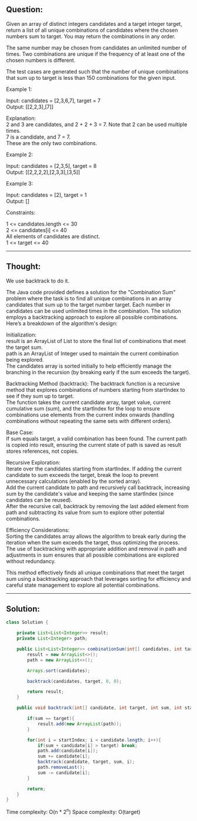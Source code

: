 ## Question:

Given an array of distinct integers candidates and a target integer target, return a list of all unique combinations of candidates where the chosen numbers sum to target. You may return the combinations in any order.  

The same number may be chosen from candidates an unlimited number of times. Two combinations are unique if the frequency of at least one of the chosen numbers is different.  

The test cases are generated such that the number of unique combinations that sum up to target is less than 150 combinations for the given input.  

Example 1:  

Input: candidates = [2,3,6,7], target = 7  
Output: [[2,2,3],[7]]  

Explanation:  
2 and 3 are candidates, and 2 + 2 + 3 = 7. Note that 2 can be used multiple times.  
7 is a candidate, and 7 = 7.  
These are the only two combinations.  

Example 2:  

Input: candidates = [2,3,5], target = 8  
Output: [[2,2,2,2],[2,3,3],[3,5]]  

Example 3:  

Input: candidates = [2], target = 1  
Output: []  
 
Constraints:  

1 <= candidates.length <= 30  
2 <= candidates[i] <= 40  
All elements of candidates are distinct.  
1 <= target <= 40  

---
## Thought:
We use backtrack to do it.

The Java code provided defines a solution for the "Combination Sum" problem where the task is to find all unique combinations in an array candidates that sum up to the target number target. Each number in candidates can be used unlimited times in the combination. The solution employs a backtracking approach to explore all possible combinations. Here’s a breakdown of the algorithm's design:  

Initialization:  
result is an ArrayList of List<Integer> to store the final list of combinations that meet the target sum.  
path is an ArrayList of Integer used to maintain the current combination being explored.  
The candidates array is sorted initially to help efficiently manage the branching in the recursion (by breaking early if the sum exceeds the target).  

Backtracking Method (backtrack):
The backtrack function is a recursive method that explores combinations of numbers starting from startIndex to see if they sum up to target.  
The function takes the current candidate array, target value, current cumulative sum (sum), and the startIndex for the loop to ensure combinations use elements from the current index onwards (handling combinations without repeating the same sets with different orders).  

Base Case:  
If sum equals target, a valid combination has been found. The current path is copied into result, ensuring the current state of path is saved as result stores references, not copies.  

Recursive Exploration:  
Iterate over the candidates starting from startIndex. If adding the current candidate to sum exceeds the target, break the loop to prevent unnecessary calculations (enabled by the sorted array).  
Add the current candidate to path and recursively call backtrack, increasing sum by the candidate's value and keeping the same startIndex (since candidates can be reused).  
After the recursive call, backtrack by removing the last added element from path and subtracting its value from sum to explore other potential combinations.  

Efficiency Considerations:  
Sorting the candidates array allows the algorithm to break early during the iteration when the sum exceeds the target, thus optimizing the process.  
The use of backtracking with appropriate addition and removal in path and adjustments in sum ensures that all possible combinations are explored without redundancy.  

This method effectively finds all unique combinations that meet the target sum using a backtracking approach that leverages sorting for efficiency and careful state management to explore all potential combinations.

---
## Solution:
```Java
class Solution {

    private List<List<Integer>> result;
    private List<Integer> path;

    public List<List<Integer>> combinationSum(int[] candidates, int target) {
        result = new ArrayList<>();
        path = new ArrayList<>();

        Arrays.sort(candidates);

        backtrack(candidates, target, 0, 0);

        return result;
    }

    public void backtrack(int[] candidate, int target, int sum, int startIndex){

        if(sum == target){
            result.add(new ArrayList(path));
        }

        for(int i = startIndex; i < candidate.length; i++){
            if(sum + candidate[i] > target) break;
            path.add(candidate[i]);
            sum += candidate[i];
            backtrack(candidate, target, sum, i);
            path.removeLast();
            sum -= candidate[i];
        }

        return;
    }
}
```
Time complexity: O(n * 2<sup>n</sup>) 
Space complexity: O(target) 
